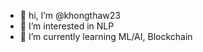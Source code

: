 - 👋 hi, I’m @khongthaw23
- 👀 I’m interested in NLP 
- 🌱 I’m currently learning ML/AI, Blockchain



<!---
khongthaw23/khongthaw23 is a ✨ special ✨ repository because its `README.md` (this file) appears on your GitHub profile.
You can click the Preview link to take a look at your changes.
--->
